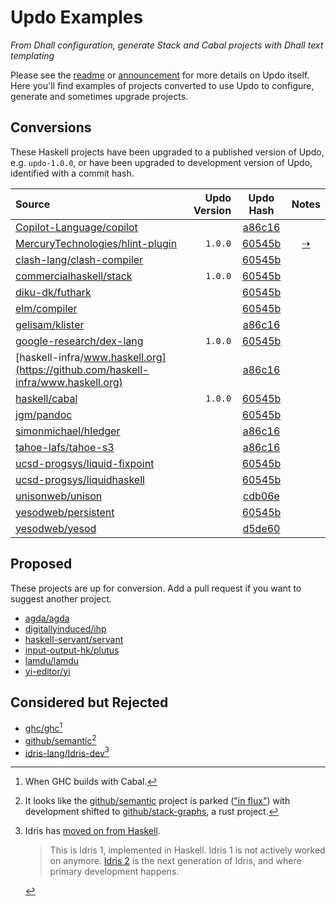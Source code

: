 # Updo Examples

_From Dhall configuration, generate Stack and Cabal projects with Dhall text templating_

Please see the [readme](https://github.com/cabalism/updo#readme) or
[announcement](https://blockscope.com/posts/2023-11-15-updo.html) for more
details on Updo itself. Here you'll find examples of projects converted to use
Updo to configure, generate and sometimes upgrade projects.

## Conversions

These Haskell projects have been upgraded to a published version of Updo, e.g.
`updo-1.0.0`, or have been upgraded to development version of Updo, identified
with a commit hash.

| Source | Updo Version | Updo Hash | Notes |
| :- | -:| :-: | :-: |
| [Copilot-Language/copilot](https://github.com/up-do/copilot) | | [a86c16](https://github.com/cabalism/updo/commit/a86c165687b2b5e8251265418a9c4181c6a651a0) | |
| [MercuryTechnologies/hlint-plugin](https://github.com/up-do/hlint-plugin) | `1.0.0` | [60545b](https://github.com/cabalism/updo/commit/60545b108b7a6a2f802ec7a161aa4b9eb7441baf) | [⇢](/hlint-plugin.md) |
| [clash-lang/clash-compiler](https://github.com/up-do/clash-compiler) | | [60545b](https://github.com/cabalism/updo/commit/60545b108b7a6a2f802ec7a161aa4b9eb7441baf) | |
| [commercialhaskell/stack](https://github.com/up-do/stack) | `1.0.0` | [60545b](https://github.com/cabalism/updo/commit/60545b108b7a6a2f802ec7a161aa4b9eb7441baf) | | 
| [diku-dk/futhark](https://github.com/up-do/futhark) | | [60545b](https://github.com/cabalism/updo/commit/60545b108b7a6a2f802ec7a161aa4b9eb7441baf) | |
| [elm/compiler](https://github.com/up-do/elm-compiler) | | [60545b](https://github.com/cabalism/updo/commit/60545b108b7a6a2f802ec7a161aa4b9eb7441baf) | |
| [gelisam/klister](https://github.com/gelisam/klister) | | [a86c16](https://github.com/up-do/klister/commit/118996d6ed534ba52fbf799333d48a490cdb46aa) | |
| [google-research/dex-lang](https://github.com/up-do/dex-lang) | `1.0.0` | [60545b](https://github.com/cabalism/updo/commit/60545b108b7a6a2f802ec7a161aa4b9eb7441baf) | | 
| [haskell-infra/www.haskell.org](https://github.com/haskell-infra/www.haskell.org) | | [a86c16](https://github.com/cabalism/updo/commit/a86c165687b2b5e8251265418a9c4181c6a651a0) | |
| [haskell/cabal](https://github.com/up-do/cabal) | `1.0.0` | [60545b](https://github.com/cabalism/updo/commit/60545b108b7a6a2f802ec7a161aa4b9eb7441baf) | | 
| [jgm/pandoc](https://github.com/up-do/pandoc) | | [60545b](https://github.com/cabalism/updo/commit/60545b108b7a6a2f802ec7a161aa4b9eb7441baf) | |
| [simonmichael/hledger](https://github.com/simonmichael/hledger) | | [a86c16](https://github.com/cabalism/updo/commit/a86c165687b2b5e8251265418a9c4181c6a651a0) | |
| [tahoe-lafs/tahoe-s3](https://gitlab.com/tahoe-lafs/tahoe-s3) | | [a86c16](https://github.com/cabalism/updo/commit/a86c165687b2b5e8251265418a9c4181c6a651a0) | |
| [ucsd-progsys/liquid-fixpoint](https://github.com/up-do/liquid-fixpoint) | | [60545b](https://github.com/cabalism/updo/commit/60545b108b7a6a2f802ec7a161aa4b9eb7441baf) | |
| [ucsd-progsys/liquidhaskell](https://github.com/up-do/liquidhaskell) | | [60545b](https://github.com/cabalism/updo/commit/60545b108b7a6a2f802ec7a161aa4b9eb7441baf) | |
| [unisonweb/unison](https://github.com/up-do/unison/) | | [cdb06e](https://github.com/cabalism/updo/commit/cdb06ebebaf6b8739e900780bc317cec3cac2d24) | |
| [yesodweb/persistent](https://github.com/up-do/persistent) | | [60545b](https://github.com/cabalism/updo/commit/60545b108b7a6a2f802ec7a161aa4b9eb7441baf) | |
| [yesodweb/yesod](https://github.com/up-do/yesod) | | [d5de60](https://github.com/cabalism/updo/commit/d5de6070bed90c3c1a92d3a976998fcf847d77af) | |

## Proposed

These projects are up for conversion. Add a pull request if you want to suggest
another project.

* [agda/agda](https://github.com/agda/agda)
* [digitallyinduced/ihp](https://github.com/digitallyinduced/ihp)
* [haskell-servant/servant](https://github.com/haskell-servant/servant)
* [input-output-hk/plutus](https://github.com/input-output-hk/plutus)
* [lamdu/lamdu](https://github.com/lamdu/lamdu)
* [yi-editor/yi](https://github.com/yi-editor/yi)

## Considered but Rejected

* [ghc/ghc](https://github.com/ghc/ghc)[^1]
* [github/semantic](https://github.com/github/semantic)[^2]
* [idris-lang/Idris-dev](https://github.com/idris-lang/Idris-dev)[^3]

[^1]: When GHC builds with Cabal.
[^2]: It looks like the [github/semantic]() project is parked (["in
      flux"](https://github.com/github/semantic/issues/698#issuecomment-1503955816))
      with development shifted to
      [github/stack-graphs](https://github.com/github/stack-graphs), a rust
      project.
[^3]: Idris has [moved on from Haskell](https://github.com/idris-lang/Idris-dev/tree/master#status).
      > This is Idris 1, implemented in Haskell. Idris 1 is not actively
      > worked on anymore.
      > [Idris 2](https://github.com/idris-lang/Idris2) is the next generation
      > of Idris, and where primary development happens.

